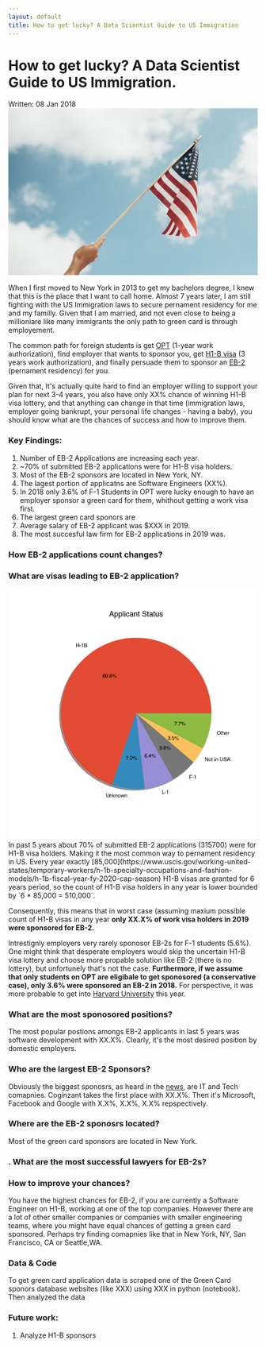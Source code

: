 ```yaml
---
layout: default
title: How to get lucky? A Data Scientist Guide to US Immigration
---
```

<h1 class="page-title">How to get lucky? A Data Scientist Guide to US Immigration.</h1>
<span class="post-date">Written: 08 Jan 2018</span>
<img src="/public/pics/gc_app.jpg">
<!-- ### Prologue -->
<!-- Even though most of the students come to the US on non-immigrant visa F-1, some of them want to stay here for good. There are various ways to attain that goal, but if you are not a distinguished expert in your filed or don't want to marry an American, your best bet is employment-based visas or green cards. -->
<!--  -->
<!-- That is a case for me. I am from Poland. I recently got an MS in CS and looking for a full-time position as a data scientist. The most common way is to get a job with an employer that is open to sponsoring you an H1-B visa - aka the work visa. Trust me; this step is not that easy. Even when you find a company willing to do so, USCIS imposes a cap of 85,000 H1-B visas, and consequently, the applications are subject to a lottery. According to USCIS, there have been a total of 190,098 H1-B petitions received for FY 2019 quota. **If you are unlucky like me, there is a 55% chance that USCIS will deny your application.** Even if you find an employer and your application is approved, the visas are given out only for three years period, so you also have to make sure that your employer will be happy to sponsor an application for you, but this time for a green card EB-2. -->
<!--  -->
<!-- > The EB-2 visa allows those in certain specialised professions – such as doctors, business managers, and educators – who have a master's degree or higher to gain lawful permanent residence in the US. **- workpermit.com** -->
<!--  -->
<!--Add more about EB-2-->
<!--  -->
<!-- I am not an immigration lawyer, but it seems like getting a green card straight away is a much better deal than EB-2. Both for the employer and the employee. -->
<!--  -->
<!-- This leads to the goal for this blog: **How to find EB-2 Employers?** -->
<!--  -->
<!-- ![enter image description here](https://d13ezvd6yrslxm.cloudfront.net/wp/wp-content/images/Fantastic-Beasts-and-Where-To-Find-Them-logo.jpg) -->
<!--  -->
<!-- ### The Guide -->
<!--  -->

<!-- > The total number of international students, **1,095,299**, is a 0.05 percent increase over last year, according to the _2019 Open Doors Report on International Educational Exchange_. International students make up 5.5 percent of the total U.S. higher education population. According to data from the U.S. Department of Commerce, international students contributed $44.7 billion to the U.S. economy in 2018, an increase of 5.5 percent from the previous year. **- iie.com** -->
<!--  -->
When I first moved to New York in 2013 to get my bachelors degree, I knew that this is the place that I want to call home. Almost 7 years later, I am still fighting with the US Immigration laws to secure pernament residency for me and my familly. Given that I am married, and not even close to being a millioniare like many immigrants the only path to green card is through employement.

The common path for foreign students is get [OPT](https://www.uscis.gov/opt) (1-year work authorization), find employer that wants to sponsor you, get [H1-B visa](https://www.uscis.gov/working-united-states/temporary-workers/h-1b-specialty-occupations-dod-cooperative-research-and-development-project-workers-and-fashion-models) (3 years work authorization), and finally persuade them to sponsor an [EB-2](https://www.uscis.gov/working-united-states/permanent-workers/employment-based-immigration-second-preference-eb-2) (pernament residency) for you.

Given that, It's actually quite hard to find an employer willing to support your plan for next 3-4 years, you also have only XX% chance of winning H1-B visa lottery, and that anything can change in that time (immigration laws, employer going bankrupt, your personal life changes - having a baby), you should know what are the chances of success and how to improve them.

### Key Findings:
1. Number of EB-2 Applications are increasing each year.
2. ~70% of submitted EB-2 applications were for H1-B visa holders.
3. Most of the EB-2 sponsors are located in New York, NY.
4. The lagest portion of applicatns are Software Engineers (XX%).
5. In 2018 only 3.6% of F-1 Students in OPT  were lucky enough to have an employer sponsor a green card for them, whithout getting a work visa first.
6. The largest green card sponors are
7. Average salary of EB-2 applicant was $XXX in 2019.
8. The most succesful law firm for EB-2 applications in 2019 was.
<!-- #### . What are trends in green card applications? -->

### How EB-2 applications count changes?

### What are visas leading to EB-2 application?
<img src="/public/pics/blog/get_lucky/visas_pie.png">
In past 5 years about 70% of submitted EB-2 applications (315700) were for H1-B visa holders. Making it the most common way to pernament residency in US. Every year exactly [85,000](https://www.uscis.gov/working-united-states/temporary-workers/h-1b-specialty-occupations-and-fashion-models/h-1b-fiscal-year-fy-2020-cap-season) H1-B visas are granted for 6 years period, so the count of H1-B visa holders in any year is lower bounded by `6 * 85,000 = 510,000`.

Consequently, this means that in worst case (assuming maxium possible count of H1-B visas in any year **only XX.X% of work visa holders in 2019 were sponsored for EB-2.**

Intrestignly employers very rarely sponosor EB-2s for F-1 students (5.6%). One might think that desperate employers would skip the uncertain H1-B visa lottery and choose more propable solution like EB-2 (there is no lottery), but unfortunely that's not the case. **Furthermore, if we assume that only students on OPT are eligibale to get sponosored (a conservative case), only 3.6%  were sponsored an EB-2 in 2018.** For perspective, it was more probable to get into [Harvard University](https://college.harvard.edu/admissions/admissions-statistics) this year.

### What are the most sponosored positions?

The most popular postions amongs EB-2 applicants in last 5 years was software development with XX.X%. Clearly, it's the most desired position by domestic employers.

### Who are the largest EB-2 Sponsors?

Obviously the biggest sponosrs, as heard in the [news](), are IT and Tech comapnies. Coginzant takes the first place with XX.X%. Then it's Microsoft, Facebook and Google with X.X%, X.X%, X.X% repspectively.

### Where are the EB-2 sponosrs located?

Most of the green card sponsors are located in New York.

### . What are the most successful lawyers for EB-2s?

### How to improve your chances?
You have the highest chances for EB-2, if you are currently a Software Engineer on H1-B, working at one of the top companies. However there are a lot of other smaller companies or companies with smaller engineering teams, where you might have equal chances of getting a green card sponsored. Perhaps try finding comapnies like that in New York, NY, San Francisco, CA or Seattle,WA.

### Data & Code
To get green card application data is scraped one of the Green Card sponors database websites (like XXX) using XXX in python (notebook). Then analyzed the data

### Future work:
1. Analyze H1-B sponsors

